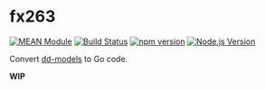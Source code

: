 # fx263

[![MEAN Module](https://img.shields.io/badge/MEAN%20Module-TypeScript-blue.svg?style=flat-square)](https://github.com/mgenware/MEAN-Module)
[![Build Status](https://img.shields.io/travis/mgenware/fx263.svg?style=flat-square&label=Build+Status)](https://travis-ci.org/mgenware/fx263)
[![npm version](https://img.shields.io/npm/v/fx263.svg?style=flat-square)](https://npmjs.com/package/fx263)
[![Node.js Version](http://img.shields.io/node/v/fx263.svg?style=flat-square)](https://nodejs.org/en/)

Convert [dd-models](https://github.com/mgenware/dd-models) to Go code.

**WIP**
